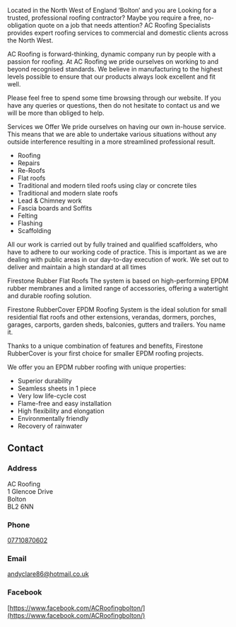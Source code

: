Located in the North West of England ‘Bolton’ and you are Looking for a trusted, professional roofing contractor? Maybe you require a free, no-obligation quote on a job that needs attention? AC Roofing Specialists provides expert roofing services to commercial and domestic clients across the North West.

AC Roofing is forward-thinking, dynamic company run by people with a passion for roofing. At AC Roofing we pride ourselves on working to and beyond recognised standards. We believe in manufacturing to the highest levels possible to ensure that our products always look excellent and fit well.

Please feel free to spend some time browsing through our website. If you have any queries or questions, then do not hesitate to contact us and we will be more than obliged to help.

Services we Offer
We pride ourselves on having our own in-house service. This means that we are able to undertake various situations without any outside interference resulting in a more streamlined professional result.

* Roofing
* Repairs
* Re-Roofs
* Flat roofs
* Traditional and modern tiled roofs using clay or concrete tiles
* Traditional and modern slate roofs
* Lead & Chimney work
* Fascia boards and Soffits
* Felting
* Flashing
* Scaffolding

All our work is carried out by fully trained and qualified scaffolders, who have to adhere to our working code of practice. This is important as we are dealing with public areas in our day-to-day execution of work. We set out to deliver and maintain a high standard at all times

Firestone Rubber Flat Roofs
The system is based on high-performing EPDM rubber membranes and a limited range of accessories, offering a watertight and durable roofing solution.

Firestone RubberCover EPDM Roofing System is the ideal solution for small residential flat roofs and other extensions, verandas, dormers, porches, garages, carports, garden sheds, balconies, gutters and trailers. You name it.

Thanks to a unique combination of features and benefits, Firestone RubberCover is your first choice for smaller EPDM roofing projects.

We offer you an EPDM rubber roofing with unique properties:

* Superior durability
* Seamless sheets in 1 piece
* Very low life-cycle cost
* Flame-free and easy installation
* High flexibility and elongation
* Environmentally friendly
* Recovery of rainwater

## Contact
### Address
AC Roofing\
1 Glencoe Drive\
Bolton\
BL2 6NN

### Phone
[07710870602](tel:07710870602)

### Email
[andyclare86@hotmail.co.uk](mailto:andyclare86@hotmail.co.uk)

### Facebook
[https://www.facebook.com/ACRoofingbolton/](https://www.facebook.com/ACRoofingbolton/)

